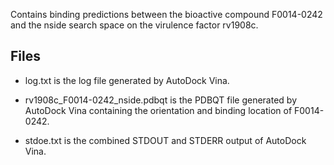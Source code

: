 Contains binding predictions between the bioactive compound F0014-0242 and the nside search space on the virulence factor rv1908c.

## Files

- log.txt is the log file generated by AutoDock Vina.

- rv1908c_F0014-0242_nside.pdbqt is the PDBQT file generated by AutoDock Vina containing the orientation and binding location of F0014-0242.

- stdoe.txt is the combined STDOUT and STDERR output of AutoDock Vina.

